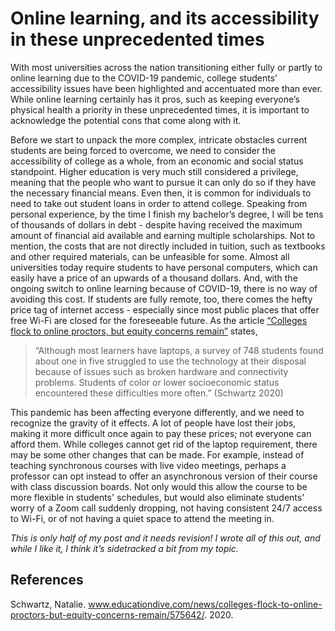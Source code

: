 # Online learning, and its accessibility in these unprecedented times

With most universities across the nation transitioning either fully or partly to online learning due to the COVID-19 pandemic, college students’ accessibility issues have been highlighted and accentuated more than ever. While online learning certainly has it pros, such as keeping everyone’s physical health a priority in these unprecedented times, it is important to acknowledge the potential cons that come along with it.

Before we start to unpack the more complex, intricate obstacles current students are being forced to overcome, we need to consider the accessibility of college as a whole, from an economic and social status standpoint. Higher education is very much still considered a privilege, meaning that the people who want to pursue it can only do so if they have the necessary financial means. Even then, it is common for individuals to need to take out student loans in order to attend college. Speaking from personal experience, by the time I finish my bachelor’s degree, I will be tens of thousands of dollars in debt - despite having received the maximum amount of financial aid available and earning multiple scholarships. Not to mention, the costs that are not directly included in tuition, such as textbooks and other required materials, can be unfeasible for some. Almost all universities today require students to have personal computers, which can easily have a price of an upwards of a thousand dollars. And, with the ongoing switch to online learning because of COVID-19, there is no way of avoiding this cost. If students are fully remote, too, there comes the hefty price tag of internet access - especially since most public places that offer free Wi-Fi are closed for the foreseeable future. As the article [“Colleges flock to online proctors, but equity concerns remain”](https://files.zotero.net/eyJleHBpcmVzIjoxNjAzNTY5NDE4LCJoYXNoIjoiMzQzZTgyMmQwYTM1ZWNmMWJjMzJhMGYwZTllZGUyMTgiLCJjb250ZW50VHlwZSI6InRleHRcL2h0bWwiLCJjaGFyc2V0IjoidXRmLTgiLCJ6aXAiOjF9/ee63d00f83233235d478cff036510ef433b87b57c8e18a263031cea6c8ab605e/575642.html) states,

> “Although most learners have laptops, a survey of 748 students found about one in five struggled to use the technology at their disposal because of issues such as broken hardware and connectivity problems. Students of color or lower socioeconomic status encountered these difficulties more often.” (Schwartz 2020)

This pandemic has been affecting everyone differently, and we need to recognize the gravity of it effects. A lot of people have lost their jobs, making it more difficult once again to pay these prices; not everyone can afford them. While colleges cannot get rid of the laptop requirement, there may be some other changes that can be made. For example, instead of teaching synchronous courses with live video meetings, perhaps a professor can opt instead to offer an asynchronous version of their course with class discussion boards. Not only would this allow the course to be more flexible in students' schedules, but would also eliminate students' worry of a Zoom call suddenly dropping, not having consistent 24/7 access to Wi-Fi, or of not having a quiet space to attend the meeting in.

*This is only half of my post and it needs revision! I wrote all of this out, and while I like it, I think it’s sidetracked a bit from my topic.*


References 
---
Schwartz, Natalie. www.educationdive.com/news/colleges-flock-to-online-proctors-but-equity-concerns-remain/575642/. 2020.